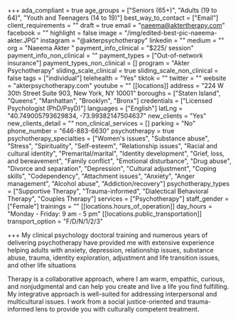+++
ada_compliant = true
age_groups = ["Seniors (65+)", "Adults (19 to 64)", "Youth and Teenagers (14 to 19)"]
best_way_to_contact = ["Email"]
client_requirements = ""
draft = true
email = "naeema@aktertherapy.com"
facebook = ""
highlight = false
image = "/img/edited-best-pic-naeema-akter.JPG"
instagram = "@akterpsychotherapy"
linkedin = ""
medium = ""
org = "Naeema Akter "
payment_info_clinical = "$225/ session"
payment_info_non_clinical = ""
payment_types = ["Out-of-network insurance"]
payment_types_non_clinical = []
program = "Akter Psychotherapy"
sliding_scale_clinical = true
sliding_scale_non_clinical = false
tags = ["individual"]
telehealth = "Yes"
tiktok = ""
twitter = ""
website = "akterpsychotherapy.com"
youtube = ""
[[locations]]
address = "224 W 30th Street Suite 903, New York, NY 10001"
boroughs = ["Staten Island", "Queens", "Manhattan", "Brooklyn", "Bronx"]
credentials = ["Licensed Psychologist (PhD/PsyD)"]
languages = ["English"]
latLng = "40.749005793629834, -73.99382147504637"
new_clients = "Yes"
new_clients_detail = ""
non_clinical_services = []
parking = "No"
phone_number = "646-883-6630"
psychotherapy = true
psychotherapy_specialties = ["Women's issues", "Substance abuse", "Stress", "Spirituality", "Self-esteem", "Relationship issues", "Racial and cultural identity", "Premarital/marital", "Identity development", "Grief, loss, and bereavement", "Family conflict", "Emotional disturbance", "Drug abuse", "Divorce and separation", "Depression", "Cultural adjustment", "Coping skills", "Codependency", "Attachment issues", "Anxiety", "Anger management", "Alcohol abuse", "Addiction/recovery"]
psychotherapy_types = ["Supportive Therapy", "Trauma-informed", "Dialectical Behavioral Therapy", "Couples Therapy"]
services = ["Psychotherapy"]
staff_gender = ["Female"]
trainings = ""
[[locations.hours_of_operation]]
day_hours = "Monday - Friday: 9 am - 5 pm"
[[locations.public_transportation]]
transport_option = "F/D/N/1/2/3"

+++
My clinical psychology doctoral training and numerous years of delivering psychotherapy have provided me with extensive experience helping adults with anxiety, depression, relationship issues, substance abuse, trauma, identity exploration, adjustment and life transition issues, and other life situations  
  
Therapy is a collaborative approach, where I am warm, empathic, curious, and nonjudgmental and can help you create and live a life you find fulfilling. My integrative approach is well-suited for addressing interpersonal and multicultural issues. I work from a social justice-oriented and trauma-informed lens to provide you with culturally competent treatment.